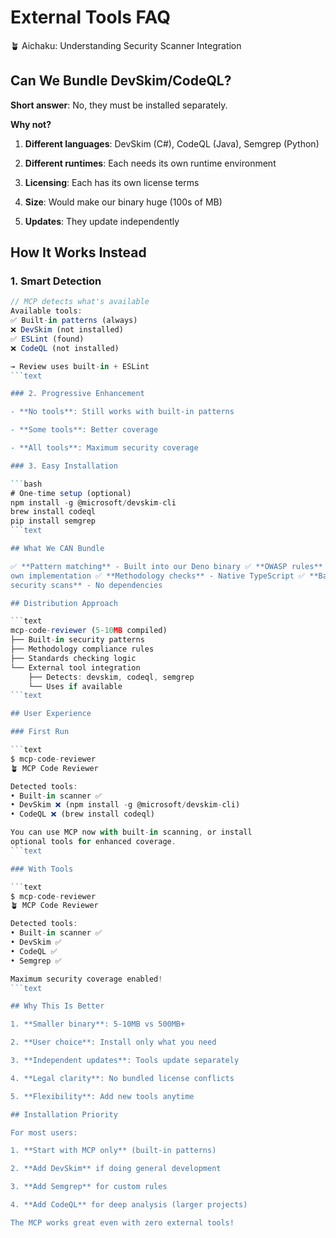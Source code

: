 # External Tools FAQ

🪴 Aichaku: Understanding Security Scanner Integration

## Can We Bundle DevSkim/CodeQL?

**Short answer**: No, they must be installed separately.

**Why not?**

1. **Different languages**: DevSkim (C#), CodeQL (Java), Semgrep (Python)

2. **Different runtimes**: Each needs its own runtime environment

3. **Licensing**: Each has its own license terms

4. **Size**: Would make our binary huge (100s of MB)

5. **Updates**: They update independently

## How It Works Instead

### 1. Smart Detection

````typescript
// MCP detects what's available
Available tools:
✅ Built-in patterns (always)
❌ DevSkim (not installed)
✅ ESLint (found)
❌ CodeQL (not installed)

→ Review uses built-in + ESLint
```text

### 2. Progressive Enhancement

- **No tools**: Still works with built-in patterns

- **Some tools**: Better coverage

- **All tools**: Maximum security coverage

### 3. Easy Installation

```bash
# One-time setup (optional)
npm install -g @microsoft/devskim-cli
brew install codeql
pip install semgrep
```text

## What We CAN Bundle

✅ **Pattern matching** - Built into our Deno binary ✅ **OWASP rules** - Our
own implementation ✅ **Methodology checks** - Native TypeScript ✅ **Basic
security scans** - No dependencies

## Distribution Approach

```text
mcp-code-reviewer (5-10MB compiled)
├── Built-in security patterns
├── Methodology compliance rules
├── Standards checking logic
└── External tool integration
    ├── Detects: devskim, codeql, semgrep
    └── Uses if available
```text

## User Experience

### First Run

```text
$ mcp-code-reviewer
🪴 MCP Code Reviewer

Detected tools:
• Built-in scanner ✅
• DevSkim ❌ (npm install -g @microsoft/devskim-cli)
• CodeQL ❌ (brew install codeql)

You can use MCP now with built-in scanning, or install
optional tools for enhanced coverage.
```text

### With Tools

```text
$ mcp-code-reviewer
🪴 MCP Code Reviewer

Detected tools:
• Built-in scanner ✅
• DevSkim ✅
• CodeQL ✅
• Semgrep ✅

Maximum security coverage enabled!
```text

## Why This Is Better

1. **Smaller binary**: 5-10MB vs 500MB+

2. **User choice**: Install only what you need

3. **Independent updates**: Tools update separately

4. **Legal clarity**: No bundled license conflicts

5. **Flexibility**: Add new tools anytime

## Installation Priority

For most users:

1. **Start with MCP only** (built-in patterns)

2. **Add DevSkim** if doing general development

3. **Add Semgrep** for custom rules

4. **Add CodeQL** for deep analysis (larger projects)

The MCP works great even with zero external tools!
````
